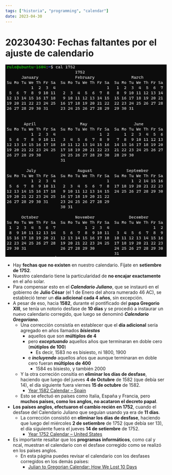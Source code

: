 ```yaml
---
tags: ["historia", "programming", "calendar"]
date: 2023-04-30
---
```


# 20230430: Fechas faltantes por el ajuste de calendario

<TagsLinks />

![](20230430-calendario-dias-faltantes.png)

- Hay **fechas que no existen** en nuestro calendario. Fíjate en **setiembre de 1752**.
- Nuestro calendario tiene la particularidad de **no encajar exactamente** en el año solar.
- Para compensar esto en el ***Calendario Juliano***, que se instauró en el gobierno de **Julio César** (el 1 de Enero del ahora numerado 46 AC), se estableció tener un **día adicional** **cada 4 años**, sin excepción.
- A pesar de eso, hacia **1582**, durante el pontificado del **papa Gregorio XIII**, se tenía un notorio desfase de **10 días** y se procedió a instaurar un nuevo calendario corregido, que luego se denominó ***Calendario Gregoriano***.
	- Una corrección consistía en establecer que el **día adicional** sería agregado en años llamados ***bisiestos***
		- aquellos que son **múltiplos de 4** 
		- pero ***exceptuando*** aquellos años que terminaran en doble cero (**mútiplos de 100**)
			- Es decir, 1583 no es bisiesto, ni 1800, 1900
		- e ***incluyendo*** aquellos años que aunque terminaran en doble cero fueran **múltiplos de 400**
			- 1584 es bisiesto, y también 2000
	- Y la otra correción consitía en **eliminar los días de desfase**, haciendo que luego del jueves **4 de Octubre** de 1582 (que debía ser 14), el día siguiente fuera viernes **15 de octubre** de 1582.
		- [Year 1582 Calendar – Spain](https://www.timeanddate.com/calendar/?year=1582&country=16)
	- Esto se efectuó en países como Italia, España y Francia, pero **muchos países, como los anglos, no acataron el decreto papal**.
- **Los países anglos, efectuaron el cambio recién en 1752**, cuando el desfase del Calendario Juliano que seguían usando ya era de **11 días**.
	- La corrección consistió en **eliminar los días de desfase**, haciendo que luego del miércoles **2 de setiembre** de 1752 (que debía ser 13), el día siguiente fuera el jueves **14 de setiembre** de 1752.
		- [Year 1752 Calendar – United States](https://www.timeanddate.com/calendar/?year=1752&country=1)
- Es importante resaltar que los **programas informáticos**, como cal y ncal, muestran el calendario con el desfase corregido como se realizó en los países anglos.
	- En esta página puedes revisar el calendario con los desfases corregidos en los demás países: 
		- [Julian to Gregorian Calendar: How We Lost 10 Days](https://www.timeanddate.com/calendar/julian-gregorian-switch.html)